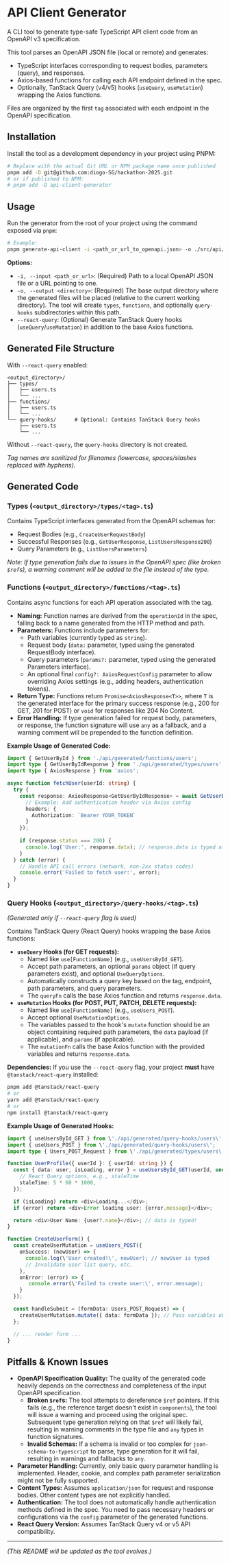 # API Client Generator

A CLI tool to generate type-safe TypeScript API client code from an OpenAPI v3 specification.

This tool parses an OpenAPI JSON file (local or remote) and generates:
*   TypeScript interfaces corresponding to request bodies, parameters (query), and responses.
*   Axios-based functions for calling each API endpoint defined in the spec.
*   Optionally, TanStack Query (v4/v5) hooks (`useQuery`, `useMutation`) wrapping the Axios functions.

Files are organized by the first `tag` associated with each endpoint in the OpenAPI specification.

## Installation

Install the tool as a development dependency in your project using PNPM:

```bash
# Replace with the actual Git URL or NPM package name once published
pnpm add -D git@github.com:diogo-SG/hackathon-2025.git 
# or if published to NPM:
# pnpm add -D api-client-generator 
```

## Usage

Run the generator from the root of your project using the command exposed via `pnpm`:

```bash
# Example:
pnpm generate-api-client -i <path_or_url_to_openapi.json> -o ./src/api/generated
```

**Options:**

*   `-i, --input <path_or_url>`: (Required) Path to a local OpenAPI JSON file or a URL pointing to one.
*   `-o, --output <directory>`: (Required) The base output directory where the generated files will be placed (relative to the current working directory). The tool will create `types`, `functions`, and optionally `query-hooks` subdirectories within this path.
*   `--react-query`: (Optional) Generate TanStack Query hooks (`useQuery`/`useMutation`) in addition to the base Axios functions.

## Generated File Structure

With `--react-query` enabled:

```
<output_directory>/  
├── types/            
│   ├── users.ts        
│   └── ...           
├── functions/        
│   ├── users.ts        
│   └── ...           
└── query-hooks/      # Optional: Contains TanStack Query hooks
    ├── users.ts        
    └── ...           
```

Without `--react-query`, the `query-hooks` directory is not created.

*Tag names are sanitized for filenames (lowercase, spaces/slashes replaced with hyphens).* 

## Generated Code

### Types (`<output_directory>/types/<tag>.ts`)

Contains TypeScript interfaces generated from the OpenAPI schemas for:
*   Request Bodies (e.g., `CreateUserRequestBody`)
*   Successful Responses (e.g., `GetUserResponse`, `ListUsersResponse200`)
*   Query Parameters (e.g., `ListUsersParameters`)

*Note: If type generation fails due to issues in the OpenAPI spec (like broken `$ref`s), a warning comment will be added to the file instead of the type.* 

### Functions (`<output_directory>/functions/<tag>.ts`)

Contains async functions for each API operation associated with the tag.

*   **Naming:** Function names are derived from the `operationId` in the spec, falling back to a name generated from the HTTP method and path.
*   **Parameters:** Functions include parameters for:
    *   Path variables (currently typed as `string`).
    *   Request body (`data:` parameter, typed using the generated RequestBody interface).
    *   Query parameters (`params?:` parameter, typed using the generated Parameters interface).
    *   An optional final `config?: AxiosRequestConfig` parameter to allow overriding Axios settings (e.g., adding headers, authentication tokens).
*   **Return Type:** Functions return `Promise<AxiosResponse<T>>`, where `T` is the generated interface for the primary success response (e.g., 200 for GET, 201 for POST) or `void` for responses like 204 No Content.
*   **Error Handling:** If type generation failed for request body, parameters, or response, the function signature will use `any` as a fallback, and a warning comment will be prepended to the function definition.

**Example Usage of Generated Code:**

```typescript
import { GetUserById } from './api/generated/functions/users';
import type { GetUserByIdResponse } from './api/generated/types/users';
import type { AxiosResponse } from 'axios';

async function fetchUser(userId: string) {
  try {
    const response: AxiosResponse<GetUserByIdResponse> = await GetUserById(userId, {
      // Example: Add authentication header via Axios config
      headers: {
        Authorization: `Bearer YOUR_TOKEN`
      }
    });
    
    if (response.status === 200) {
      console.log('User:', response.data); // response.data is typed as GetUserByIdResponse
    } 
  } catch (error) {
    // Handle API call errors (network, non-2xx status codes)
    console.error('Failed to fetch user:', error);
  }
}
```

### Query Hooks (`<output_directory>/query-hooks/<tag>.ts`)

*(Generated only if `--react-query` flag is used)*

Contains TanStack Query (React Query) hooks wrapping the base Axios functions:

*   **`useQuery` Hooks (for GET requests):**
    *   Named like `use[FunctionName]` (e.g., `useUsersById_GET`).
    *   Accept path parameters, an optional `params` object (if query parameters exist), and optional `UseQueryOptions`.
    *   Automatically constructs a query key based on the tag, endpoint, path parameters, and query parameters.
    *   The `queryFn` calls the base Axios function and returns `response.data`.
*   **`useMutation` Hooks (for POST, PUT, PATCH, DELETE requests):**
    *   Named like `use[FunctionName]` (e.g., `useUsers_POST`).
    *   Accept optional `UseMutationOptions`.
    *   The variables passed to the hook\'s `mutate` function should be an object containing required path parameters, the `data` payload (if applicable), and `params` (if applicable).
    *   The `mutationFn` calls the base Axios function with the provided variables and returns `response.data`.

**Dependencies:** If you use the `--react-query` flag, your project **must** have `@tanstack/react-query` installed:

```bash
pnpm add @tanstack/react-query
# or
yarn add @tanstack/react-query
# or
npm install @tanstack/react-query
```

**Example Usage of Generated Hooks:**

```typescript
import { useUsersById_GET } from \'./api/generated/query-hooks/users\';
import { useUsers_POST } from \'./api/generated/query-hooks/users\';
import type { Users_POST_Request } from \'./api/generated/types/users\';

function UserProfile({ userId }: { userId: string }) {
  const { data: user, isLoading, error } = useUsersById_GET(userId, undefined, { // No query params
    // React Query options, e.g., staleTime
    staleTime: 5 * 60 * 1000, 
  });

  if (isLoading) return <div>Loading...</div>;
  if (error) return <div>Error loading user: {error.message}</div>;

  return <div>User Name: {user?.name}</div>; // data is typed!
}

function CreateUserForm() {
  const createUserMutation = useUsers_POST({
    onSuccess: (newUser) => {
      console.log(\'User created!\', newUser); // newUser is typed
      // Invalidate user list query, etc.
    },
    onError: (error) => {
       console.error(\'Failed to create user:\', error.message);
    }
  });

  const handleSubmit = (formData: Users_POST_Request) => {
    createUserMutation.mutate({ data: formData }); // Pass variables object
  };

  // ... render form ...
}
```

## Pitfalls & Known Issues

*   **OpenAPI Specification Quality:** The quality of the generated code heavily depends on the correctness and completeness of the input OpenAPI specification.
    *   **Broken `$ref`s:** The tool attempts to dereference `$ref` pointers. If this fails (e.g., the reference target doesn't exist in `components`), the tool will issue a warning and proceed using the original spec. Subsequent type generation relying on that `$ref` will likely fail, resulting in warning comments in the type file and `any` types in function signatures.
    *   **Invalid Schemas:** If a schema is invalid or too complex for `json-schema-to-typescript` to parse, type generation for it will fail, resulting in warnings and fallbacks to `any`.
*   **Parameter Handling:** Currently, only basic query parameter handling is implemented. Header, cookie, and complex path parameter serialization might not be fully supported.
*   **Content Types:** Assumes `application/json` for request and response bodies. Other content types are not explicitly handled.
*   **Authentication:** The tool does not automatically handle authentication methods defined in the spec. You need to pass necessary headers or configurations via the `config` parameter of the generated functions.
*   **React Query Version:** Assumes TanStack Query v4 or v5 API compatibility.

---

*(This README will be updated as the tool evolves.)* 